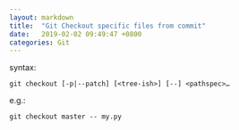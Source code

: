 ```yaml
---
layout: markdown
title:  "Git Checkout specific files from commit"
date:   2019-02-02 09:49:47 +0800
categories: Git
---
```

syntax:

```text
git checkout [-p|--patch] [<tree-ish>] [--] <pathspec>…
```

e.g.:
```text
git checkout master -- my.py
```
